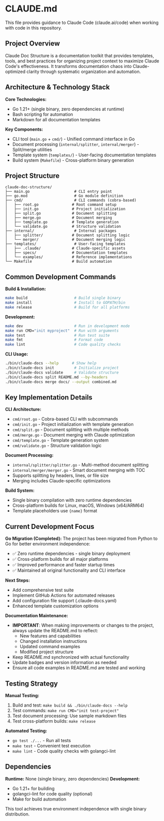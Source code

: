 # CLAUDE.md

This file provides guidance to Claude Code (claude.ai/code) when working with code in this repository.

## Project Overview

Claude Doc Structure is a documentation toolkit that provides templates, tools, and best practices for organizing project context to maximize Claude Code's effectiveness. It transforms documentation chaos into Claude-optimized clarity through systematic organization and automation.

## Architecture & Technology Stack

**Core Technologies:**
- Go 1.21+ (single binary, zero dependencies at runtime)
- Bash scripting for automation
- Markdown for all documentation templates

**Key Components:**
- CLI tool (`main.go` + `cmd/`) - Unified command interface in Go
- Document processing (`internal/splitter`, `internal/merger`) - Split/merge utilities
- Template system (`templates/`) - User-facing documentation templates
- Build system (`Makefile`) - Cross-platform binary generation

## Project Structure

```
claude-doc-structure/
├── main.go                    # CLI entry point
├── go.mod                     # Go module definition
├── cmd/                       # CLI commands (cobra-based)
│   ├── root.go               # Root command setup
│   ├── init.go               # Project initialization
│   ├── split.go              # Document splitting
│   ├── merge.go              # Document merging
│   ├── template.go           # Template generation
│   └── validate.go           # Structure validation
├── internal/                  # Internal packages
│   ├── splitter/             # Document splitting logic
│   └── merger/               # Document merging logic
├── templates/                 # User-facing templates
│   ├── .claude/              # Claude-specific assets
│   ├── specs/                # Documentation templates
│   └── examples/             # Reference implementations
└── Makefile                  # Build automation
```

## Common Development Commands

**Build & Installation:**
```bash
make build                     # Build single binary
make install                   # Install to GOPATH/bin
make release                   # Build for all platforms
```

**Development:**
```bash
make dev                       # Run in development mode
make run CMD="init myproject"  # Run with arguments
make test                      # Run test suite
make fmt                       # Format code
make lint                      # Code quality checks
```

**CLI Usage:**
```bash
./bin/claude-docs --help      # Show help
./bin/claude-docs init         # Initialize project
./bin/claude-docs validate     # Validate structure
./bin/claude-docs split README.md --by-headers
./bin/claude-docs merge docs/ --output combined.md
```

## Key Implementation Details

**CLI Architecture:**
- `cmd/root.go` - Cobra-based CLI with subcommands
- `cmd/init.go` - Project initialization with template generation
- `cmd/split.go` - Document splitting with multiple methods
- `cmd/merge.go` - Document merging with Claude optimization
- `cmd/template.go` - Template generation system
- `cmd/validate.go` - Structure validation logic

**Document Processing:**
- `internal/splitter/splitter.go` - Multi-method document splitting
- `internal/merger/merger.go` - Smart document merging with TOC
- Supports splitting by headers, lines, or file size
- Merging includes Claude-specific optimizations

**Build System:**
- Single binary compilation with zero runtime dependencies
- Cross-platform builds for Linux, macOS, Windows (x64/ARM64)
- Template placeholders use `{name}` format

## Current Development Focus

**Go Migration (Completed):**
The project has been migrated from Python to Go for better environment independence:
- ✅ Zero runtime dependencies - single binary deployment
- ✅ Cross-platform builds for all major platforms  
- ✅ Improved performance and faster startup times
- ✅ Maintained all original functionality and CLI interface

**Next Steps:**
- Add comprehensive test suite
- Implement GitHub Actions for automated releases
- Add configuration file support (.claude-docs.yaml)
- Enhanced template customization options

**Documentation Maintenance:**
- **IMPORTANT**: When making improvements or changes to the project, always update the README.md to reflect:
  - New features and capabilities
  - Changed installation instructions
  - Updated command examples
  - Modified project structure
- Keep README.md synchronized with actual functionality
- Update badges and version information as needed
- Ensure all code examples in README.md are tested and working

## Testing Strategy

**Manual Testing:**
1. Build and test: `make build && ./bin/claude-docs --help`
2. Test commands: `make run CMD="init test-project"`
3. Test document processing: Use sample markdown files
4. Test cross-platform builds: `make release`

**Automated Testing:**
- `go test ./...` - Run all tests
- `make test` - Convenient test execution
- `make lint` - Code quality checks with golangci-lint

## Dependencies

**Runtime:** None (single binary, zero dependencies)
**Development:** 
- Go 1.21+ for building
- golangci-lint for code quality (optional)
- Make for build automation

This tool achieves true environment independence with single binary distribution.